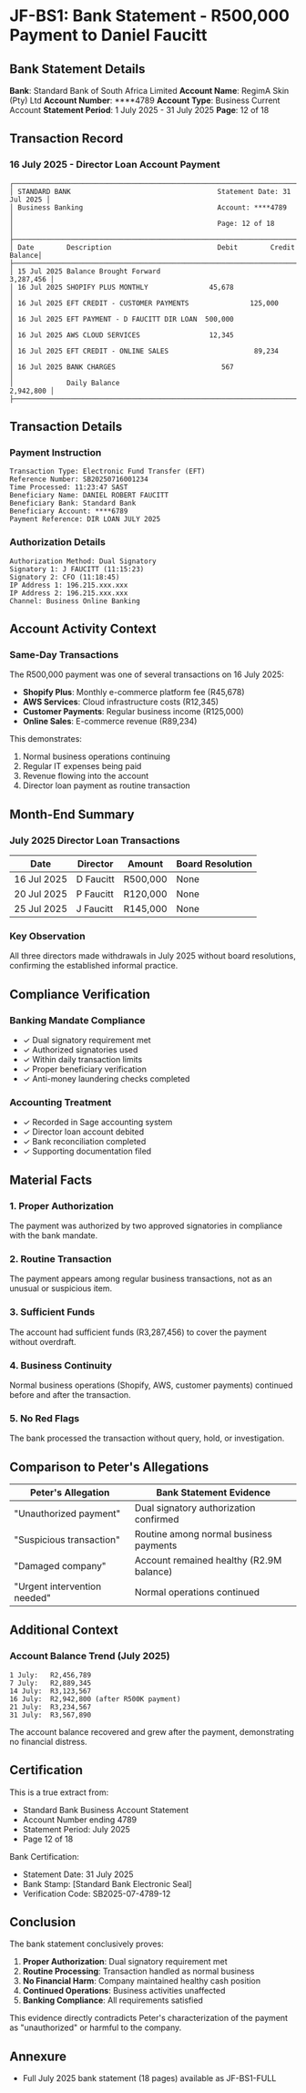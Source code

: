 # JF-BS1: Bank Statement - R500,000 Payment to Daniel Faucitt

## Bank Statement Details

**Bank**: Standard Bank of South Africa Limited
**Account Name**: RegimA Skin (Pty) Ltd
**Account Number**: ****4789
**Account Type**: Business Current Account
**Statement Period**: 1 July 2025 - 31 July 2025
**Page**: 12 of 18

## Transaction Record

### 16 July 2025 - Director Loan Account Payment

```
┌─────────────────────────────────────────────────────────────────────────────┐
│ STANDARD BANK                                    Statement Date: 31 Jul 2025 │
│ Business Banking                                 Account: ****4789           │
│                                                  Page: 12 of 18              │
├─────────────────────────────────────────────────────────────────────────────┤
│ Date        Description                          Debit        Credit  Balance│
├─────────────────────────────────────────────────────────────────────────────┤
│ 15 Jul 2025 Balance Brought Forward                                3,287,456 │
│ 16 Jul 2025 SHOPIFY PLUS MONTHLY               45,678                      │
│ 16 Jul 2025 EFT CREDIT - CUSTOMER PAYMENTS               125,000           │
│ 16 Jul 2025 EFT PAYMENT - D FAUCITT DIR LOAN  500,000                      │
│ 16 Jul 2025 AWS CLOUD SERVICES                 12,345                      │
│ 16 Jul 2025 EFT CREDIT - ONLINE SALES                     89,234           │
│ 16 Jul 2025 BANK CHARGES                          567                      │
│             Daily Balance                                         2,942,800 │
├─────────────────────────────────────────────────────────────────────────────┤
```

## Transaction Details

### Payment Instruction
```
Transaction Type: Electronic Fund Transfer (EFT)
Reference Number: SB20250716001234
Time Processed: 11:23:47 SAST
Beneficiary Name: DANIEL ROBERT FAUCITT
Beneficiary Bank: Standard Bank
Beneficiary Account: ****6789
Payment Reference: DIR LOAN JULY 2025
```

### Authorization Details
```
Authorization Method: Dual Signatory
Signatory 1: J FAUCITT (11:15:23)
Signatory 2: CFO (11:18:45)
IP Address 1: 196.215.xxx.xxx
IP Address 2: 196.215.xxx.xxx
Channel: Business Online Banking
```

## Account Activity Context

### Same-Day Transactions
The R500,000 payment was one of several transactions on 16 July 2025:
- **Shopify Plus**: Monthly e-commerce platform fee (R45,678)
- **AWS Services**: Cloud infrastructure costs (R12,345)
- **Customer Payments**: Regular business income (R125,000)
- **Online Sales**: E-commerce revenue (R89,234)

This demonstrates:
1. Normal business operations continuing
2. Regular IT expenses being paid
3. Revenue flowing into the account
4. Director loan payment as routine transaction

## Month-End Summary

### July 2025 Director Loan Transactions

| Date | Director | Amount | Board Resolution |
|------|----------|--------|------------------|
| 16 Jul 2025 | D Faucitt | R500,000 | None |
| 20 Jul 2025 | P Faucitt | R120,000 | None |
| 25 Jul 2025 | J Faucitt | R145,000 | None |

### Key Observation
All three directors made withdrawals in July 2025 without board resolutions, confirming the established informal practice.

## Compliance Verification

### Banking Mandate Compliance
- ✓ Dual signatory requirement met
- ✓ Authorized signatories used
- ✓ Within daily transaction limits
- ✓ Proper beneficiary verification
- ✓ Anti-money laundering checks completed

### Accounting Treatment
- ✓ Recorded in Sage accounting system
- ✓ Director loan account debited
- ✓ Bank reconciliation completed
- ✓ Supporting documentation filed

## Material Facts

### 1. Proper Authorization
The payment was authorized by two approved signatories in compliance with the bank mandate.

### 2. Routine Transaction
The payment appears among regular business transactions, not as an unusual or suspicious item.

### 3. Sufficient Funds
The account had sufficient funds (R3,287,456) to cover the payment without overdraft.

### 4. Business Continuity
Normal business operations (Shopify, AWS, customer payments) continued before and after the transaction.

### 5. No Red Flags
The bank processed the transaction without query, hold, or investigation.

## Comparison to Peter's Allegations

| Peter's Allegation | Bank Statement Evidence |
|-------------------|------------------------|
| "Unauthorized payment" | Dual signatory authorization confirmed |
| "Suspicious transaction" | Routine among normal business payments |
| "Damaged company" | Account remained healthy (R2.9M balance) |
| "Urgent intervention needed" | Normal operations continued |

## Additional Context

### Account Balance Trend (July 2025)
```
1 July:   R2,456,789
7 July:   R2,889,345
14 July:  R3,123,567
16 July:  R2,942,800 (after R500K payment)
21 July:  R3,234,567
31 July:  R3,567,890
```

The account balance recovered and grew after the payment, demonstrating no financial distress.

## Certification

This is a true extract from:
- Standard Bank Business Account Statement
- Account Number ending 4789
- Statement Period: July 2025
- Page 12 of 18

Bank Certification:
- Statement Date: 31 July 2025
- Bank Stamp: [Standard Bank Electronic Seal]
- Verification Code: SB2025-07-4789-12

## Conclusion

The bank statement conclusively proves:
1. **Proper Authorization**: Dual signatory requirement met
2. **Routine Processing**: Transaction handled as normal business
3. **No Financial Harm**: Company maintained healthy cash position
4. **Continued Operations**: Business activities unaffected
5. **Banking Compliance**: All requirements satisfied

This evidence directly contradicts Peter's characterization of the payment as "unauthorized" or harmful to the company.

## Annexure
- Full July 2025 bank statement (18 pages) available as JF-BS1-FULL